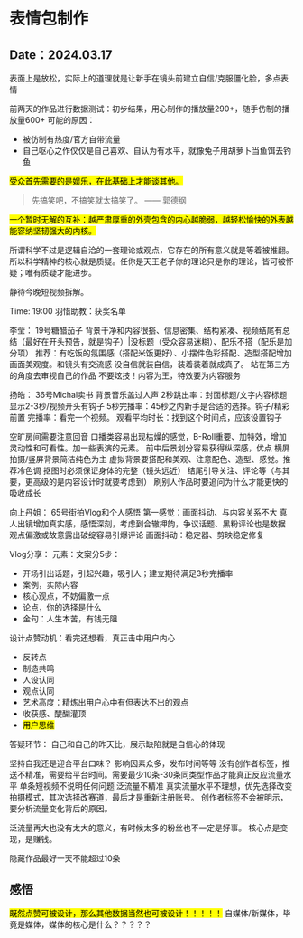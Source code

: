 # 表情包制作
Date：2024.03.17
---

表面上是放松，实际上的道理就是让新手在镜头前建立自信/克服僵化脸，多点表情

前两天的作品进行数据测试：初步结果，用心制作的播放量290+，随手仿制的播放量600+
可能的原因：
- 被仿制有热度/官方自带流量
- 自己呕心之作仅仅是自己喜欢、自认为有水平，就像兔子用胡萝卜当鱼饵去钓鱼

<mark>受众首先需要的是娱乐，在此基础上才能谈其他。</mark>
> 先搞笑吧，不搞笑就太搞笑了。  —— 郭德纲

<mark>一个暂时无解的互补：越严肃厚重的外壳包含的内心越脆弱，越轻松愉快的外表越能容纳坚韧强大的内核。</mark>

所谓科学不过是逻辑自洽的一套理论或观点，它存在的所有意义就是等着被推翻。
所以科学精神的核心就是质疑。任你是天王老子你的理论只是你的理论，皆可被怀疑；唯有质疑才能进步。

静待今晚短视频拆解。

Time: 19:00
羽惜助教：获奖名单

李莹：
19号糖醋茄子
背景干净和内容很搭、信息密集、结构紧凑、视频结尾有总结（最好在开头预告，就是钩子）|没标题（受众容易迷糊）、配乐不搭（配乐是加分项）
推荐：有吃饭的氛围感（搭配米饭更好）、小摆件色彩搭配、造型搭配增加画面美观度。和镜头有交流感
没自信就装自信，装着装着就成真了。
站在第三方的角度去审视自己的作品
不要炫技！内容为王，特效要为内容服务

扬皓：
36号Michal卖书
背景音乐盖过人声
2秒跳出率：封面标题/文字内容标题显示2-3秒/视频开头有钩子
5秒完播率：45秒之内新手是合适的选择。钩子/精彩前置
完播率：看完一个视频。
观看平均时长：找到这个时间点，应该设置钩子

空旷房间需要注意回音
口播类容易出现枯燥的感觉，B-Roll重要、加特效，增加灵动性和可看性。加一些表演的元素。
前中后景划分容易获得纵深感，优点
横屏拍摄/竖屏背景简洁纯色为主
虚拟背景要搭配和美观、注意配色、造型、感觉。推荐冷色调
抠图时必须保证身体的完整（镜头远近）
结尾引导关注、评论等（与其要，更高级的是内容设计时就要考虑到）
刷别人作品时要追问为什么才能更快的吸收成长

向上丹姐：
65号街拍Vlog和个人感悟
第一感觉：画面抖动、与内容关系不大
真人出镜增加真实感，感悟深刻，考虑到合辙押韵，争议话题、黑粉评论也是数据
观点偏激或故意露出破绽容易引爆评论
画面抖动：稳定器、剪映稳定修复

Vlog分享：
元素：文案分5步：
- 开场引出话题，引起兴趣，吸引人；建立期待满足3秒完播率
- 案例，实际内容
- 核心观点，不妨偏激一点
- 论点，你的选择是什么
- 金句：人生本苦，有钱无阻

设计点赞动机：看完还想看，真正击中用户内心
- 反转点
- 制造共鸣
- 人设认同
- 观点认同
- 艺术高度：精炼出用户心中有但表达不出的观点
- 收获感、醍醐灌顶
- <mark>用户思维</mark>

答疑环节：
自己和自己的昨天比，展示缺陷就是自信心的体现

坚持自我还是迎合平台口味？
影响因素众多，发布时间等等
没有创作者标签，推送不精准，需要给平台时间。需要最少10条-30条同类型作品才能真正反应流量水平
单条短视频不说明任何问题
泛流量不精准
真实流量水平不理想，优先选择改变拍摄模式，其次选择改赛道，最后才是重新注册账号。
创作者标签不会被明示，要分析流量变化背后的原因。

泛流量再大也没有太大的意义，有时候太多的粉丝也不一定是好事。
核心点是变现，是赚钱。

隐藏作品最好一天不能超过10条

## 感悟
<mark>既然点赞可被设计，那么其他数据当然也可被设计！！！！！</mark>
自媒体/新媒体，毕竟是媒体，媒体的核心是什么？？？？？
